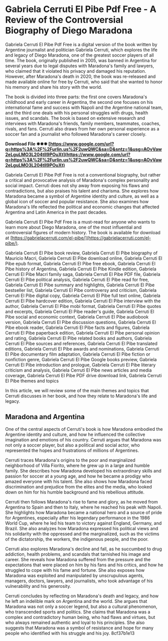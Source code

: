 
 
# Gabriela Cerruti El Pibe Pdf Free - A Review of the Controversial Biography of Diego Maradona
 
Gabriela Cerruti El Pibe Pdf Free is a digital version of the book written by Argentine journalist and politician Gabriela Cerruti, which explores the life and legacy of Diego Maradona, one of the greatest soccer players of all time. The book, originally published in 2005, was banned in Argentina for several years due to legal disputes with Maradona's family and lawyers, who claimed that it violated his privacy and damaged his reputation. However, after Maradona's death in 2020, the book was re-released and made available online for free by Cerruti, who said that she wanted to honor his memory and share his story with the world.
 
The book is divided into three parts: the first one covers Maradona's childhood and early career in Argentina, the second one focuses on his international fame and success with Napoli and the Argentine national team, and the third one deals with his personal struggles with drugs, health issues, and scandals. The book is based on extensive research and interviews with Maradona's friends, family members, teammates, coaches, rivals, and fans. Cerruti also draws from her own personal experience as a soccer fan and a journalist who followed Maradona's career closely.
 
**Download File ✸✸✸ [https://www.google.com/url?q=https%3A%2F%2Furlin.us%2F2uwQWC&sa=D&sntz=1&usg=AOvVaw2eLguLMO3L204tll9POuXt](https://www.google.com/url?q=https%3A%2F%2Furlin.us%2F2uwQWC&sa=D&sntz=1&usg=AOvVaw2eLguLMO3L204tll9POuXt)**


 
Gabriela Cerruti El Pibe Pdf Free is not a conventional biography, but rather a critical and provocative analysis of Maradona's complex personality and social impact. Cerruti does not shy away from exposing his flaws and contradictions, but also praises his talent and charisma. She explores how Maradona became a symbol of Argentine identity and culture, as well as a global icon of soccer and popular resistance. She also examines how Maradona's life reflected the political and economic changes that affected Argentina and Latin America in the past decades.
 
Gabriela Cerruti El Pibe Pdf Free is a must-read for anyone who wants to learn more about Diego Maradona, one of the most influential and controversial figures of modern history. The book is available for download at [https://gabrielacerruti.com/el-pibe/](https://gabrielacerruti.com/el-pibe/).
 
Gabriela Cerruti El Pibe book review,  Gabriela Cerruti El Pibe biography of Mauricio Macri,  Gabriela Cerruti El Pibe download online,  Gabriela Cerruti El Pibe epub format,  Gabriela Cerruti El Pibe free ebook,  Gabriela Cerruti El Pibe history of Argentina,  Gabriela Cerruti El Pibe Kindle edition,  Gabriela Cerruti El Pibe Macri family saga,  Gabriela Cerruti El Pibe PDF file,  Gabriela Cerruti El Pibe political analysis,  Gabriela Cerruti El Pibe read for free,  Gabriela Cerruti El Pibe summary and highlights,  Gabriela Cerruti El Pibe bestseller list,  Gabriela Cerruti El Pibe controversy and criticism,  Gabriela Cerruti El Pibe digital copy,  Gabriela Cerruti El Pibe full text online,  Gabriela Cerruti El Pibe hardcover edition,  Gabriela Cerruti El Pibe interview with the author,  Gabriela Cerruti El Pibe mobi format,  Gabriela Cerruti El Pibe quotes and excerpts,  Gabriela Cerruti El Pibe reader's guide,  Gabriela Cerruti El Pibe social and economic context,  Gabriela Cerruti El Pibe audiobook version,  Gabriela Cerruti El Pibe discussion questions,  Gabriela Cerruti El Pibe ebook reader,  Gabriela Cerruti El Pibe facts and figures,  Gabriela Cerruti El Pibe paperback edition,  Gabriela Cerruti El Pibe personal opinion and rating,  Gabriela Cerruti El Pibe related books and authors,  Gabriela Cerruti El Pibe sources and references,  Gabriela Cerruti El Pibe translated editions,  Gabriela Cerruti El Pibe awards and nominations,  Gabriela Cerruti El Pibe documentary film adaptation,  Gabriela Cerruti El Pibe fiction or nonfiction genre,  Gabriela Cerruti El Pibe Google books preview,  Gabriela Cerruti El Pibe introduction and prologue,  Gabriela Cerruti El Pibe literary criticism and analysis,  Gabriela Cerruti El Pibe news articles and media coverage,  Gabriela Cerruti El Pibe PDF drive download link,  Gabriela Cerruti El Pibe themes and topics
  
In this article, we will review some of the main themes and topics that Cerruti discusses in her book, and how they relate to Maradona's life and legacy.
 
## Maradona and Argentina
 
One of the central aspects of Cerruti's book is how Maradona embodied the Argentine identity and culture, and how he influenced the collective imagination and emotions of his country. Cerruti argues that Maradona was not only a soccer player, but also a political and social actor, who represented the hopes and frustrations of millions of Argentines.
 
Cerruti traces Maradona's origins to the poor and marginalized neighborhood of Villa Fiorito, where he grew up in a large and humble family. She describes how Maradona developed his extraordinary skills and passion for soccer at a young age, and how he became a prodigy who amazed everyone with his talent. She also shows how Maradona faced discrimination and prejudice from the elites and the media, who looked down on him for his humble background and his rebellious attitude.
 
Cerruti then follows Maradona's rise to fame and glory, as he moved from Argentina to Spain and then to Italy, where he reached his peak with Napoli. She highlights how Maradona became a national hero and a source of pride for Argentines, especially after his legendary performance in the 1986 World Cup, where he led his team to victory against England, Germany, and Brazil. She also analyzes how Maradona expressed his political views and his solidarity with the oppressed and the marginalized, such as the victims of the dictatorship, the workers, the indigenous people, and the poor.
 
Cerruti also explores Maradona's decline and fall, as he succumbed to drug addiction, health problems, and scandals that tarnished his image and career. She reveals how Maradona suffered from the pressure and the expectations that were placed on him by his fans and his critics, and how he struggled to cope with his fame and fortune. She also exposes how Maradona was exploited and manipulated by unscrupulous agents, managers, doctors, lawyers, and journalists, who took advantage of his vulnerability and his generosity.
 
Cerruti concludes by reflecting on Maradona's death and legacy, and how he left an indelible mark on Argentina and the world. She argues that Maradona was not only a soccer legend, but also a cultural phenomenon, who transcended sports and politics. She claims that Maradona was a complex and contradictory human being, who had flaws and virtues, but who always remained authentic and loyal to his principles. She also suggests that Maradona was a symbol of resistance and hope for many people who identified with his struggle and his joy.
 8cf37b1e13
 
